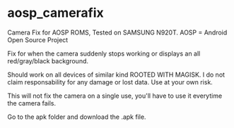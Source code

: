 # aosp_camerafix

Camera Fix for AOSP ROMS, Tested on SAMSUNG N920T.
AOSP = Android Open Source Project

Fix for when the camera suddenly stops working or displays an all red/gray/black background. 

Should work on all devices of similar kind ROOTED WITH MAGISK.
I do not claim responsability for any damage or lost data. Use at your own risk.

This will not fix the camera on a single use, you'll have to use it everytime the camera fails.

Go to the apk folder and download the .apk file.
